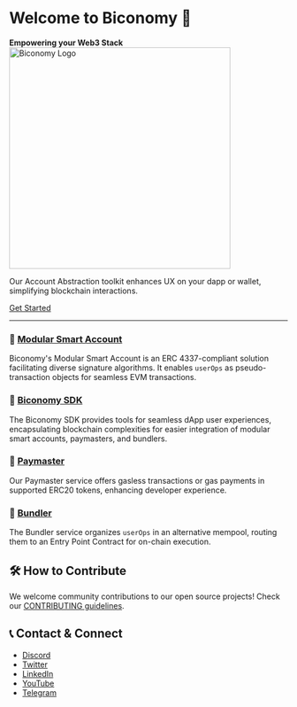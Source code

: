# Welcome to Biconomy 🍊
**Empowering your Web3 Stack**  
<img src="https://im2.ezgif.com/tmp/ezgif-2-1ced7381ef.gif" width="400" alt="Biconomy Logo">

Our Account Abstraction toolkit enhances UX on your dapp or wallet, simplifying blockchain interactions.

[Get Started](https://docs.biconomy.io)

---

### 🧩 [Modular Smart Account](https://github.com/bcnmy/scw-contracts)

Biconomy's Modular Smart Account is an ERC 4337-compliant solution facilitating diverse signature algorithms. It enables `userOps` as pseudo-transaction objects for seamless EVM transactions.

### 🔑 [Biconomy SDK](https://github.com/bcnmy/biconomy-client-sdk)
The Biconomy SDK provides tools for seamless dApp user experiences, encapsulating blockchain complexities for easier integration of modular smart accounts, paymasters, and bundlers.

### 🍊 [Paymaster](https://github.com/bcnmy/biconomy-paymasters)
Our Paymaster service offers gasless transactions or gas payments in supported ERC20 tokens, enhancing developer experience.

### 🍊 [Bundler](https://github.com/bcnmy/biconomy-client-sdk)
The Bundler service organizes `userOps` in an alternative mempool, routing them to an Entry Point Contract for on-chain execution.


## 🛠 How to Contribute
We welcome community contributions to our open source projects! Check our [CONTRIBUTING guidelines](https://github.com/bcnmy/scw-contracts/blob/main/CONTRIBUTING.md).

## 📞 Contact & Connect
- [Discord](https://discord.gg/biconomy)
- [Twitter](https://twitter.com/biconomy)
- [LinkedIn](https://www.linkedin.com/company/biconomy)
- [YouTube](https://www.youtube.com/channel/UC0CtA-Dw9yg-ENgav_VYjRw)
- [Telegram](https://t.me/biconomy)
